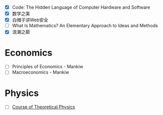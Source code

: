 - [x] Code: The Hidden Language of Computer Hardware and Software
- [x] 数学之美
- [x] 白帽子讲Web安全
- [ ] What Is Mathematics? An Elementary Approach to Ideas and Methods
- [x] 浪潮之巅

# Economics

- [ ] Principles of Economics - Mankiw
- [ ] Macroeconomics - Mankiw

# Physics

- [ ] [Course of Theoretical Physics](https://en.wikipedia.org/wiki/Course_of_Theoretical_Physics)
